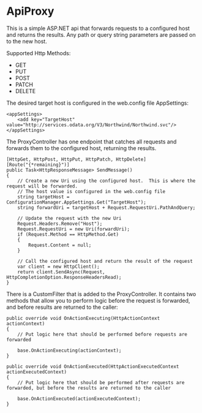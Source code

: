 # ApiProxy
This is a simple ASP.NET api that forwards requests to a configured host and returns the results.  Any path or query string parameters are passed on to the new host.

Supported Http Methods:
* GET
* PUT
* POST
* PATCH
* DELETE

The desired target host is configured in the web.config file AppSettings:

```
<appSettings>
    <add key="TargetHost" value="http://services.odata.org/V3/Northwind/Northwind.svc"/>
</appSettings>
```

The ProxyController has one endpoint that catches all requests and forwards them to the configured host, returning the results.

```
[HttpGet, HttpPost, HttpPut, HttpPatch, HttpDelete]
[Route("{*remaining}")]
public Task<HttpResponseMessage> SendMessage()
{
    // Create a new Uri using the configured host.  This is where the request will be forwarded.
    // The host value is configured in the web.config file
    string targetHost = ConfigurationManager.AppSettings.Get("TargetHost");
    string forwardUri = targetHost + Request.RequestUri.PathAndQuery;

    // Update the request with the new Uri
    Request.Headers.Remove("Host");
    Request.RequestUri = new Uri(forwardUri);
    if (Request.Method == HttpMethod.Get)
    {
        Request.Content = null;
    }

    // Call the configured host and return the result of the request
    var client = new HttpClient();
    return client.SendAsync(Request, HttpCompletionOption.ResponseHeadersRead);
}
```

There is a CustomFilter that is added to the ProxyController.  It contains two methods that allow you to perform logic before the request is forwarded, and before results are returned to the caller:

```
public override void OnActionExecuting(HttpActionContext actionContext)
{
    // Put logic here that should be performed before requests are forwarded

    base.OnActionExecuting(actionContext);
}

public override void OnActionExecuted(HttpActionExecutedContext actionExecutedContext)
{
    // Put logic here that should be performed after requests are forwarded, but before the results are returned to the caller

    base.OnActionExecuted(actionExecutedContext);
}
```
